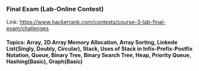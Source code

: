 
### Final Exam (Lab-Online Contest) 
Link: https://www.hackerrank.com/contests/course-3-lab-final-exam/challenges
#### Topics: Array, 2D Array Memory Allocation, Array Sorting, Linkede List(Singly, Doubly, Circular), Stack, Uses of Stack in Infix-Prefix-Postfix Notation, Queue, Binary Tree, Binary Search Tree, Heap, Priority Queue, Hashing(Basic), Graph(Basic)
